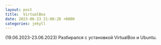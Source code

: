 ```yaml
---
layout: post
title:  VirtualBox
date: 2023-06-23 21:06:26 +0800
categories: jekyll
---
```

(19.06.2023-23.06.2023) Разбирался с установкой VirtualBox и Ubuntu.
